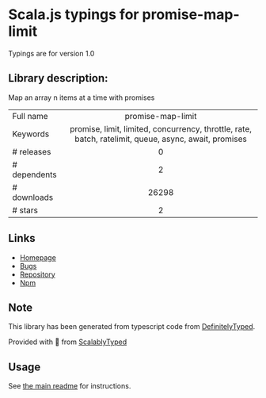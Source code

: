 
# Scala.js typings for promise-map-limit

Typings are for version 1.0

## Library description:
Map an array n items at a time with promises

|                    |                 |
| ------------------ | :-------------: |
| Full name          | promise-map-limit |
| Keywords           | promise, limit, limited, concurrency, throttle, rate, batch, ratelimit, queue, async, await, promises |
| # releases         | 0 |
| # dependents       | 2 |
| # downloads        | 26298 |
| # stars            | 2 |

## Links
- [Homepage](https://github.com/dbrockman/promise-map-limit#readme)
- [Bugs](https://github.com/dbrockman/promise-map-limit/issues)
- [Repository](https://github.com/dbrockman/promise-map-limit)
- [Npm](https://www.npmjs.com/package/promise-map-limit)
    


## Note
This library has been generated from typescript code from [DefinitelyTyped](https://definitelytyped.org).

Provided with :purple_heart: from [ScalablyTyped](https://github.com/oyvindberg/ScalablyTyped)

## Usage
See [the main readme](../../readme.md) for instructions.


